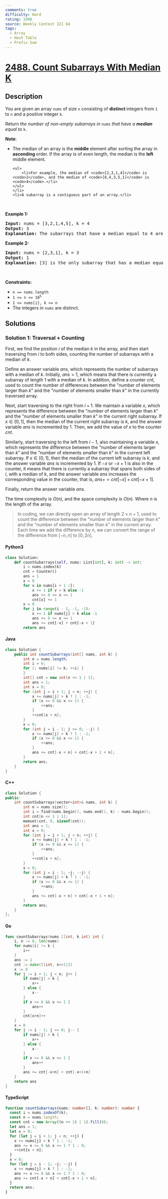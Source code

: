 ```yaml
---
comments: true
difficulty: Hard
rating: 1998
source: Weekly Contest 321 Q4
tags:
  - Array
  - Hash Table
  - Prefix Sum
---
```


<!-- problem:start -->

# [2488. Count Subarrays With Median K](https://leetcode.com/problems/count-subarrays-with-median-k)

## Description

<!-- description:start -->

<p>You are given an array <code>nums</code> of size <code>n</code> consisting of <strong>distinct </strong>integers from <code>1</code> to <code>n</code> and a positive integer <code>k</code>.</p>

<p>Return <em>the number of non-empty subarrays in </em><code>nums</code><em> that have a <strong>median</strong> equal to </em><code>k</code>.</p>

<p><strong>Note</strong>:</p>

<ul>
	<li>The median of an array is the <strong>middle </strong>element after sorting the array in <strong>ascending </strong>order. If the array is of even length, the median is the <strong>left </strong>middle element.

    <ul>
    	<li>For example, the median of <code>[2,3,1,4]</code> is <code>2</code>, and the median of <code>[8,4,3,5,1]</code> is <code>4</code>.</li>
    </ul>
    </li>
    <li>A subarray is a contiguous part of an array.</li>

</ul>

<p>&nbsp;</p>
<p><strong class="example">Example 1:</strong></p>

<pre>
<strong>Input:</strong> nums = [3,2,1,4,5], k = 4
<strong>Output:</strong> 3
<strong>Explanation:</strong> The subarrays that have a median equal to 4 are: [4], [4,5] and [1,4,5].
</pre>

<p><strong class="example">Example 2:</strong></p>

<pre>
<strong>Input:</strong> nums = [2,3,1], k = 3
<strong>Output:</strong> 1
<strong>Explanation:</strong> [3] is the only subarray that has a median equal to 3.
</pre>

<p>&nbsp;</p>
<p><strong>Constraints:</strong></p>

<ul>
	<li><code>n == nums.length</code></li>
	<li><code>1 &lt;= n &lt;= 10<sup>5</sup></code></li>
	<li><code>1 &lt;= nums[i], k &lt;= n</code></li>
	<li>The integers in <code>nums</code> are distinct.</li>
</ul>

<!-- description:end -->

## Solutions

<!-- solution:start -->

### Solution 1: Traversal + Counting

First, we find the position $i$ of the median $k$ in the array, and then start traversing from $i$ to both sides, counting the number of subarrays with a median of $k$.

Define an answer variable $ans$, which represents the number of subarrays with a median of $k$. Initially, $ans = 1$, which means that there is currently a subarray of length $1$ with a median of $k$. In addition, define a counter $cnt$, used to count the number of differences between the "number of elements larger than $k$" and the "number of elements smaller than $k$" in the currently traversed array.

Next, start traversing to the right from $i + 1$. We maintain a variable $x$, which represents the difference between the "number of elements larger than $k$" and the "number of elements smaller than $k$" in the current right subarray. If $x \in [0, 1]$, then the median of the current right subarray is $k$, and the answer variable $ans$ is incremented by $1$. Then, we add the value of $x$ to the counter $cnt$.

Similarly, start traversing to the left from $i - 1$, also maintaining a variable $x$, which represents the difference between the "number of elements larger than $k$" and the "number of elements smaller than $k$" in the current left subarray. If $x \in [0, 1]$, then the median of the current left subarray is $k$, and the answer variable $ans$ is incremented by $1$. If $-x$ or $-x + 1$ is also in the counter, it means that there is currently a subarray that spans both sides of $i$, with a median of $k$, and the answer variable $ans$ increases the corresponding value in the counter, that is, $ans += cnt[-x] + cnt[-x + 1]$.

Finally, return the answer variable $ans$.

The time complexity is $O(n)$, and the space complexity is $O(n)$. Where $n$ is the length of the array.

> In coding, we can directly open an array of length $2 \times n + 1$, used to count the difference between the "number of elements larger than $k$" and the "number of elements smaller than $k$" in the current array. Each time we add the difference by $n$, we can convert the range of the difference from $[-n, n]$ to $[0, 2n]$.

<!-- tabs:start -->

#### Python3

```python
class Solution:
    def countSubarrays(self, nums: List[int], k: int) -> int:
        i = nums.index(k)
        cnt = Counter()
        ans = 1
        x = 0
        for v in nums[i + 1 :]:
            x += 1 if v > k else -1
            ans += 0 <= x <= 1
            cnt[x] += 1
        x = 0
        for j in range(i - 1, -1, -1):
            x += 1 if nums[j] > k else -1
            ans += 0 <= x <= 1
            ans += cnt[-x] + cnt[-x + 1]
        return ans
```

#### Java

```java
class Solution {
    public int countSubarrays(int[] nums, int k) {
        int n = nums.length;
        int i = 0;
        for (; nums[i] != k; ++i) {
        }
        int[] cnt = new int[n << 1 | 1];
        int ans = 1;
        int x = 0;
        for (int j = i + 1; j < n; ++j) {
            x += nums[j] > k ? 1 : -1;
            if (x >= 0 && x <= 1) {
                ++ans;
            }
            ++cnt[x + n];
        }
        x = 0;
        for (int j = i - 1; j >= 0; --j) {
            x += nums[j] > k ? 1 : -1;
            if (x >= 0 && x <= 1) {
                ++ans;
            }
            ans += cnt[-x + n] + cnt[-x + 1 + n];
        }
        return ans;
    }
}
```

#### C++

```cpp
class Solution {
public:
    int countSubarrays(vector<int>& nums, int k) {
        int n = nums.size();
        int i = find(nums.begin(), nums.end(), k) - nums.begin();
        int cnt[n << 1 | 1];
        memset(cnt, 0, sizeof(cnt));
        int ans = 1;
        int x = 0;
        for (int j = i + 1; j < n; ++j) {
            x += nums[j] > k ? 1 : -1;
            if (x >= 0 && x <= 1) {
                ++ans;
            }
            ++cnt[x + n];
        }
        x = 0;
        for (int j = i - 1; ~j; --j) {
            x += nums[j] > k ? 1 : -1;
            if (x >= 0 && x <= 1) {
                ++ans;
            }
            ans += cnt[-x + n] + cnt[-x + 1 + n];
        }
        return ans;
    }
};
```

#### Go

```go
func countSubarrays(nums []int, k int) int {
	i, n := 0, len(nums)
	for nums[i] != k {
		i++
	}
	ans := 1
	cnt := make([]int, n<<1|1)
	x := 0
	for j := i + 1; j < n; j++ {
		if nums[j] > k {
			x++
		} else {
			x--
		}
		if x >= 0 && x <= 1 {
			ans++
		}
		cnt[x+n]++
	}
	x = 0
	for j := i - 1; j >= 0; j-- {
		if nums[j] > k {
			x++
		} else {
			x--
		}
		if x >= 0 && x <= 1 {
			ans++
		}
		ans += cnt[-x+n] + cnt[-x+1+n]
	}
	return ans
}
```

#### TypeScript

```ts
function countSubarrays(nums: number[], k: number): number {
  const i = nums.indexOf(k);
  const n = nums.length;
  const cnt = new Array((n << 1) | 1).fill(0);
  let ans = 1;
  let x = 0;
  for (let j = i + 1; j < n; ++j) {
    x += nums[j] > k ? 1 : -1;
    ans += x >= 0 && x <= 1 ? 1 : 0;
    ++cnt[x + n];
  }
  x = 0;
  for (let j = i - 1; ~j; --j) {
    x += nums[j] > k ? 1 : -1;
    ans += x >= 0 && x <= 1 ? 1 : 0;
    ans += cnt[-x + n] + cnt[-x + 1 + n];
  }
  return ans;
}
```

<!-- tabs:end -->

<!-- solution:end -->

<!-- problem:end -->
